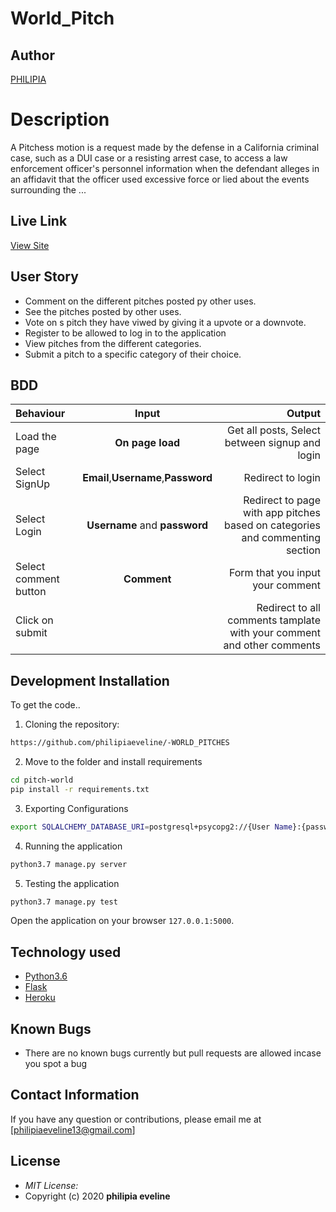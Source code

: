 # World_Pitch
## Author
[PHILIPIA](https://github.com/philipiaeveline/-WORLD_PITCHES)
# Description
A Pitchess motion is a request made by the defense in a California criminal case, such as a DUI case or a resisting arrest case, to access a law enforcement officer's personnel information when the defendant alleges in an affidavit that the officer used excessive force or lied about the events surrounding the ...
## Live Link
[View Site](https://worldpitch.herokuapp.com)

## User Story

* Comment on the different pitches posted py other uses.
* See the pitches posted by other uses.
* Vote on s pitch they have viwed by giving it a upvote or a downvote.
* Register to be allowed to log in to the application
* View pitches from the different categories.
* Submit a pitch to a specific category of their choice.
## BDD
| Behaviour | Input | Output |
| :---------------- | :---------------: | ------------------: |
| Load the page | **On page load** | Get all posts, Select between signup and login|
| Select SignUp| **Email**,**Username**,**Password** | Redirect to login|
| Select Login | **Username** and **password** | Redirect to page with app pitches based on categories and commenting section|
| Select comment button | **Comment** | Form that you input your comment|
| Click on submit |  | Redirect to all comments tamplate with your comment and other comments|
## Development Installation
To get the code..
1. Cloning the repository:
  ```bash
https://github.com/philipiaeveline/-WORLD_PITCHES
  ```
2. Move to the folder and install requirements
  ```bash
  cd pitch-world
  pip install -r requirements.txt
  ```
3. Exporting Configurations
  ```bash
  export SQLALCHEMY_DATABASE_URI=postgresql+psycopg2://{User Name}:{password}@localhost/{database name}
  ```
4. Running the application
  ```bash
  python3.7 manage.py server
  ```
5. Testing the application
  ```bash
  python3.7 manage.py test
  ```
Open the application on your browser `127.0.0.1:5000`.
## Technology used
* [Python3.6](https://www.python.org/)
* [Flask](http://flask.pocoo.org/)
* [Heroku](https://heroku.com)
## Known Bugs
* There are no known bugs currently but pull requests are allowed incase you spot a bug
## Contact Information 
If you have any question or contributions, please email me at [philipiaeveline13@gmail.com]
## License
* *MIT License:*
* Copyright (c) 2020 **philipia eveline**